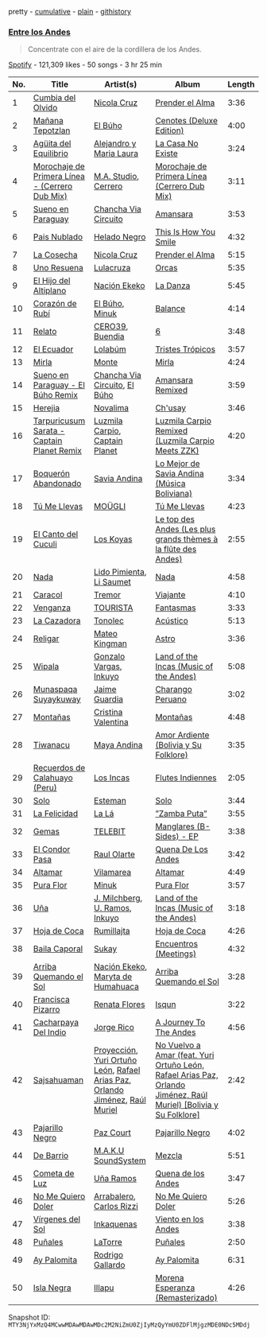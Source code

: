 pretty - [cumulative](/playlists/cumulative/37i9dQZF1DX0uU8Yv4kOhJ.md) - [plain](/playlists/plain/37i9dQZF1DX0uU8Yv4kOhJ) - [githistory](https://github.githistory.xyz/mackorone/spotify-playlist-archive/blob/main/playlists/plain/37i9dQZF1DX0uU8Yv4kOhJ)

### [Entre los Andes](https://open.spotify.com/playlist/37i9dQZF1DX0uU8Yv4kOhJ)

> Concentrate con el aire de la cordillera de los Andes.

[Spotify](https://open.spotify.com/user/spotify) - 121,309 likes - 50 songs - 3 hr 25 min

| No. | Title | Artist(s) | Album | Length |
|---|---|---|---|---|
| 1 | [Cumbia del Olvido](https://open.spotify.com/track/1oCHMNWzKJdwdwjsPMjXf3) | [Nicola Cruz](https://open.spotify.com/artist/0OltT51j3hIkgaDJqqPzDn) | [Prender el Alma](https://open.spotify.com/album/4i3DT5kt2AlODhnyv0mDKN) | 3:36 |
| 2 | [Mañana Tepotzlan](https://open.spotify.com/track/0uSBIec5LeDbZtyKjVzCLx) | [El Búho](https://open.spotify.com/artist/1I7FVmvisCtSFzmm87mbLR) | [Cenotes \(Deluxe Edition\)](https://open.spotify.com/album/0Gk9ZPx40L9vCMS2okBUTZ) | 4:00 |
| 3 | [Agüita del Equilibrio](https://open.spotify.com/track/4tLVYBNIWBXpJjvXD1wYMX) | [Alejandro y Maria Laura](https://open.spotify.com/artist/3jAurSJUGt2LY7V417BF0u) | [La Casa No Existe](https://open.spotify.com/album/7FwDCtgp0Y4IPyGKpv2Ze7) | 3:24 |
| 4 | [Morochaje de Primera Línea \- \(Cerrero Dub Mix\)](https://open.spotify.com/track/30XTJz8FWDN2zUL0ZcwIvb) | [M.A\. Studio](https://open.spotify.com/artist/6AGmLAX2klmykGxoKOK5Qd), [Cerrero](https://open.spotify.com/artist/5cVZnnikhcTwPENYemDKF6) | [Morochaje de Primera Línea \(Cerrero Dub Mix\)](https://open.spotify.com/album/6gxUTwTgzHBJ3lLEFjf8ka) | 3:11 |
| 5 | [Sueno en Paraguay](https://open.spotify.com/track/7BEt4czPOQAMLHVszAQ3XR) | [Chancha Via Circuito](https://open.spotify.com/artist/6E8vZ5lkpXbXlkgHhbVJSl) | [Amansara](https://open.spotify.com/album/2XJlMNLjYOr31TTFd21GED) | 3:53 |
| 6 | [Pais Nublado](https://open.spotify.com/track/5TnONsGGPD0ZO7DdEq0BsL) | [Helado Negro](https://open.spotify.com/artist/69qhRLDvsWJOhWGXXQ0lQQ) | [This Is How You Smile](https://open.spotify.com/album/1hHcudN9rY3XDskB78O1bd) | 4:32 |
| 7 | [La Cosecha](https://open.spotify.com/track/1Mp07ugvnIUW3CtR9vN3SO) | [Nicola Cruz](https://open.spotify.com/artist/0OltT51j3hIkgaDJqqPzDn) | [Prender el Alma](https://open.spotify.com/album/4i3DT5kt2AlODhnyv0mDKN) | 5:15 |
| 8 | [Uno Resuena](https://open.spotify.com/track/752FIpJwEwS2w1fhyvsRs6) | [Lulacruza](https://open.spotify.com/artist/4Tdm58O53huKPT2480fzjE) | [Orcas](https://open.spotify.com/album/474lLBbfJm8Y3zjSIXWgA3) | 5:35 |
| 9 | [El Hijo del Altiplano](https://open.spotify.com/track/3hPgyHlvOwAlVemekxcJqb) | [Nación Ekeko](https://open.spotify.com/artist/5sNieaixWfKFosseXlWOym) | [La Danza](https://open.spotify.com/album/5hRNiwNlIESt3rVkmDUVmL) | 5:45 |
| 10 | [Corazón de Rubí](https://open.spotify.com/track/4zBYQGO8dU0SVpm3Zld6q2) | [El Búho](https://open.spotify.com/artist/1I7FVmvisCtSFzmm87mbLR), [Minuk](https://open.spotify.com/artist/5IIGsnZbpoR1ONGK1fRumn) | [Balance](https://open.spotify.com/album/6OevmK3tcivYCuZKtJ6PRC) | 4:14 |
| 11 | [Relato](https://open.spotify.com/track/0633GnMObUml98aYLCUmEg) | [CERO39](https://open.spotify.com/artist/1B6UFfDLZPbLl1rpOmHmi0), [Buendia](https://open.spotify.com/artist/4DgmNZDjpk4Zj547a2bfcH) | [6](https://open.spotify.com/album/5T31xBzocjWeu9JDn4Sinj) | 3:48 |
| 12 | [El Ecuador](https://open.spotify.com/track/55HYMSdX8cNWH42DKhPQYH) | [Lolabúm](https://open.spotify.com/artist/1Smk5600sBY0IosFDG2zki) | [Tristes Trópicos](https://open.spotify.com/album/5Db5UP6d1ccr8UvILSxv0L) | 3:57 |
| 13 | [Mirla](https://open.spotify.com/track/1a8gHyHUGYfiDlJMhrQTTV) | [Monte](https://open.spotify.com/artist/1fcnE99XRNfHPyu27ysuNG) | [Mirla](https://open.spotify.com/album/2thUe8kdgLxFD6TUbCVwI7) | 4:24 |
| 14 | [Sueno en Paraguay \- El Búho Remix](https://open.spotify.com/track/59ERJnanE5T9s95cIMpQbx) | [Chancha Via Circuito](https://open.spotify.com/artist/6E8vZ5lkpXbXlkgHhbVJSl), [El Búho](https://open.spotify.com/artist/1I7FVmvisCtSFzmm87mbLR) | [Amansara Remixed](https://open.spotify.com/album/3zFmRK5xmyvsSIQ60kNbb6) | 3:59 |
| 15 | [Herejia](https://open.spotify.com/track/54M4kdHYlMY0xO2ENIE5KV) | [Novalima](https://open.spotify.com/artist/2lN3yllrsFyoobMnKSfzsI) | [Ch'usay](https://open.spotify.com/album/5aYodFC2rZJsJrUSWizQzn) | 3:46 |
| 16 | [Tarpuricusum Sarata \- Captain Planet Remix](https://open.spotify.com/track/2jEuZ0vQ5IVKMcr3KBxpSV) | [Luzmila Carpio](https://open.spotify.com/artist/5nerlXgmkkutK76kjPNjCr), [Captain Planet](https://open.spotify.com/artist/1WfWKF1hFimJLzz6ix6aRi) | [Luzmila Carpio Remixed \(Luzmila Carpio Meets ZZK\)](https://open.spotify.com/album/42yJe2iKdZ6Le083B0XuZj) | 4:20 |
| 17 | [Boquerón Abandonado](https://open.spotify.com/track/0ECth7Ix1HakMkZVOWDALf) | [Savia Andina](https://open.spotify.com/artist/0hkFv9719WLJ2uupZTn0ru) | [Lo Mejor de Savia Andina \(Música Boliviana\)](https://open.spotify.com/album/3TThUIkeWMC62bZdIdYeV9) | 3:34 |
| 18 | [Tú Me Llevas](https://open.spotify.com/track/10OxrfJXZjNcWlbqvmxYs5) | [MOÜGLI](https://open.spotify.com/artist/786qoKu8y9vQHdegoxNJn9) | [Tú Me Llevas](https://open.spotify.com/album/1rR3l0T9K43s6FDWYyLCtG) | 4:23 |
| 19 | [El Canto del Cuculi](https://open.spotify.com/track/4bg6qNjRS1WaD1GrPV6zZm) | [Los Koyas](https://open.spotify.com/artist/24zoa2n32fPZwVJoGOr9xC) | [Le top des Andes \(Les plus grands thèmes à la flûte des Andes\)](https://open.spotify.com/album/5SKiECHgu0Zs1cqIR8HJls) | 2:55 |
| 20 | [Nada](https://open.spotify.com/track/0IqrBjsS2wToMuIJgZjur7) | [Lido Pimienta](https://open.spotify.com/artist/1IdkKQ9CM1i0wygfxYV4Z3), [Li Saumet](https://open.spotify.com/artist/1hYzHxIYlfYgHXN9DVZaNw) | [Nada](https://open.spotify.com/album/6uvd9g2I5M3x6EaKusdJDK) | 4:58 |
| 21 | [Caracol](https://open.spotify.com/track/79O6v0FVZHJS7QbQZ0XHBY) | [Tremor](https://open.spotify.com/artist/5Qkex9yQ5V5FiC4qzMLndD) | [Viajante](https://open.spotify.com/album/3G3M3Tuo24paVJxC3lGMHJ) | 4:10 |
| 22 | [Venganza](https://open.spotify.com/track/4KoUXNSCBNWkUAOm09q4vq) | [TOURISTA](https://open.spotify.com/artist/5gOlm0kBmadY4qgw4UssxM) | [Fantasmas](https://open.spotify.com/album/0yEwuhTDgOxUNzzzkFsgr0) | 3:33 |
| 23 | [La Cazadora](https://open.spotify.com/track/4QHLlJYsUWCoRkRaUFYIhP) | [Tonolec](https://open.spotify.com/artist/5Uy8OMbe8iXQFXQ3qlaYT5) | [Acústico](https://open.spotify.com/album/1L7X3TMHXuB8XSOZpdkxAc) | 5:13 |
| 24 | [Religar](https://open.spotify.com/track/2wjx4ZP54RfWN479QH5UCK) | [Mateo Kingman](https://open.spotify.com/artist/223se9o877Y4jHzwlDcGNx) | [Astro](https://open.spotify.com/album/79WFnNXKctYYSwJxas6AI8) | 3:36 |
| 25 | [Wipala](https://open.spotify.com/track/7uxmsieVovltullEN2B8QU) | [Gonzalo Vargas](https://open.spotify.com/artist/2uo6i3LKZWHgYqpy9LM7fJ), [Inkuyo](https://open.spotify.com/artist/6l0qnbpSfHw1vk6tQUquDt) | [Land of the Incas \(Music of the Andes\)](https://open.spotify.com/album/5eRW6MRpmkK1jLgZGxEjAn) | 5:08 |
| 26 | [Munaspaqa Suyaykuway](https://open.spotify.com/track/0RiWhE2d4F8QMKcorZsDh9) | [Jaime Guardia](https://open.spotify.com/artist/3AxPEg0Jy5U5GvgEHsI43X) | [Charango Peruano](https://open.spotify.com/album/4HVoQalB9EVdBsbeOt4Wxx) | 3:02 |
| 27 | [Montañas](https://open.spotify.com/track/2x0jS1pcwWxzWOd3eRSrzu) | [Cristina Valentina](https://open.spotify.com/artist/3pC5RVO04pJTFcp5xxdXaV) | [Montañas](https://open.spotify.com/album/1IeFuOpz4yMp2zE8e0IWqp) | 4:48 |
| 28 | [Tiwanacu](https://open.spotify.com/track/3NO8H307ShIWN71ifxTnAN) | [Maya Andina](https://open.spotify.com/artist/3Rd5uZJK7LV9xnCDIsUxYU) | [Amor Ardiente \(Bolivia y Su Folklore\)](https://open.spotify.com/album/28ekMoSZk09F8bWYeO3O2c) | 3:35 |
| 29 | [Recuerdos de Calahuayo \(Peru\)](https://open.spotify.com/track/2uLEA60TbLj16qPQF1P9Fq) | [Los Incas](https://open.spotify.com/artist/0XgSqpsOieBTVS8WooknPG) | [Flutes Indiennes](https://open.spotify.com/album/7IIjmyVhX56PG8S1U77PJF) | 2:05 |
| 30 | [Solo](https://open.spotify.com/track/2nHbYehgkMWR4fmqswEvD9) | [Esteman](https://open.spotify.com/artist/3ZtIhDSOuRkpDyqjx53X1R) | [Solo](https://open.spotify.com/album/4BQafZfyveBiMv3FDJ6wAU) | 3:44 |
| 31 | [La Felicidad](https://open.spotify.com/track/4FDiLM3onP5Kpd4fdz352D) | [La Lá](https://open.spotify.com/artist/7nZ3e67Mo4DLU1RC81KX8H) | [”Zamba Puta”](https://open.spotify.com/album/1FsZ3DfeXndrOrpWNBWk6J) | 3:55 |
| 32 | [Gemas](https://open.spotify.com/track/2mBvyVRiv8hJBsSmZTNE8X) | [TELEBIT](https://open.spotify.com/artist/1IppeXcGxXcEec0znuY7bI) | [Manglares \(B\-Sides\) \- EP](https://open.spotify.com/album/7kug1J54BtHHJ8iJXagHnE) | 3:38 |
| 33 | [El Condor Pasa](https://open.spotify.com/track/4QPnKgaAx3vQJ05LGfIu2h) | [Raul Olarte](https://open.spotify.com/artist/7MMG0wFNM3j9ZPzFwJAOvU) | [Quena De Los Andes](https://open.spotify.com/album/5uzYC0tdg1kxzzbNzNq7t1) | 3:42 |
| 34 | [Altamar](https://open.spotify.com/track/0hQ1YDgcYE0J2cypCoIPmj) | [Vilamarea](https://open.spotify.com/artist/1ukqoFpz3SsT5ex3qr5CmZ) | [Altamar](https://open.spotify.com/album/4hrSQysDtVOtq4dIcA89mN) | 4:49 |
| 35 | [Pura Flor](https://open.spotify.com/track/4BWHCYLHCD62RQPxzX0HO1) | [Minuk](https://open.spotify.com/artist/5IIGsnZbpoR1ONGK1fRumn) | [Pura Flor](https://open.spotify.com/album/3ZmeBQcn3RwUxvE4HPabt1) | 3:57 |
| 36 | [Uña](https://open.spotify.com/track/3rMTOUuuImnkGEGpN1dqlG) | [J\. Milchberg](https://open.spotify.com/artist/1cWw9fz7QOkKQraHRVK8hC), [U\. Ramos](https://open.spotify.com/artist/7LCu7TpIer6IjPpe6VUCRF), [Inkuyo](https://open.spotify.com/artist/6l0qnbpSfHw1vk6tQUquDt) | [Land of the Incas \(Music of the Andes\)](https://open.spotify.com/album/5eRW6MRpmkK1jLgZGxEjAn) | 3:18 |
| 37 | [Hoja de Coca](https://open.spotify.com/track/5sYYIgpT03k1EKGBSb77pa) | [Rumillajta](https://open.spotify.com/artist/6Y2Lacqni5uPW6SROD6Jlx) | [Hoja de Coca](https://open.spotify.com/album/4dDnvsVaGbiwhVVkbve4Xe) | 4:26 |
| 38 | [Baila Caporal](https://open.spotify.com/track/1YjjXAP3cWS3qWB1ijPMVJ) | [Sukay](https://open.spotify.com/artist/45MEz7t5DAOmX0o8fFKA3B) | [Encuentros \(Meetings\)](https://open.spotify.com/album/5mkXtYO19LdPQ1mzpvODQL) | 4:32 |
| 39 | [Arriba Quemando el Sol](https://open.spotify.com/track/2LFlxAk2x9Ig2zTn6DS2Kw) | [Nación Ekeko](https://open.spotify.com/artist/5sNieaixWfKFosseXlWOym), [Maryta de Humahuaca](https://open.spotify.com/artist/6eaZ3ADieYExso3QwcXXWi) | [Arriba Quemando el Sol](https://open.spotify.com/album/51ukHKGp7EGzxkZx34B0Dv) | 3:28 |
| 40 | [Francisca Pizarro](https://open.spotify.com/track/5BrXQ6EowW6F5EnSiFHc9w) | [Renata Flores](https://open.spotify.com/artist/3TZtFZu2rmUnoE0kr8QxdT) | [Isqun](https://open.spotify.com/album/2nZxBElNZX5Ho4h4XAaAt7) | 3:22 |
| 41 | [Cacharpaya Del Indio](https://open.spotify.com/track/01faYqKRsEL1LnJa78gkfu) | [Jorge Rico](https://open.spotify.com/artist/3Q3acE5KCV3k0UdCH7bGhp) | [A Journey To The Andes](https://open.spotify.com/album/5z3wwXWdl5P7lNsZ1jTS9P) | 4:56 |
| 42 | [Sajsahuaman](https://open.spotify.com/track/4kRLMCyV87XE573Iocaqpp) | [Proyección](https://open.spotify.com/artist/119DPASXtwEkIiAoRSOUR8), [Yuri Ortuño León](https://open.spotify.com/artist/1Tez0X3Wh9zSosZpCyoeLw), [Rafael Arias Paz](https://open.spotify.com/artist/6byGBND3MbJ7xGjDwU0LaZ), [Orlando Jiménez](https://open.spotify.com/artist/09rYyheZjqeOn8sXUfk8Yh), [Raúl Muriel](https://open.spotify.com/artist/2sHM5euYwk4aMqhiT8MZCM) | [No Vuelvo a Amar \(feat\. Yuri Ortuño León, Rafael Arias Paz, Orlando Jiménez, Raúl Muriel\) \[Bolivia y Su Folklore\]](https://open.spotify.com/album/0HHmdi8uP0V82pxE8leycY) | 2:42 |
| 43 | [Pajarillo Negro](https://open.spotify.com/track/09dLppecX1SSw8eFv5jy78) | [Paz Court](https://open.spotify.com/artist/4iYtGmJwcET4ym55GMp4Zm) | [Pajarillo Negro](https://open.spotify.com/album/2iyi1dEz7xtssJ6soP3ANE) | 4:02 |
| 44 | [De Barrio](https://open.spotify.com/track/0AcZqqvX2aLynoxkIYpCL0) | [M.A.K.U SoundSystem](https://open.spotify.com/artist/1XvVZZxpcgZw7MUG5BIUJh) | [Mezcla](https://open.spotify.com/album/4Eq9kFfrgL1LL3mslSKwKa) | 5:51 |
| 45 | [Cometa de Luz](https://open.spotify.com/track/2CvioY7rOClmpHFC6JXeUb) | [Uña Ramos](https://open.spotify.com/artist/5zwQO1xFFpsrzqASmQ5ZAA) | [Quena de los Andes](https://open.spotify.com/album/3AG3ZBPzchv6p4FYIeIZeq) | 3:47 |
| 46 | [No Me Quiero Doler](https://open.spotify.com/track/5yHQDlmQ4PJQR9CAFsdoMG) | [Arrabalero](https://open.spotify.com/artist/51gZ0KnXKT356BUJihiQCj), [Carlos Rizzi](https://open.spotify.com/artist/4dxrLUGRaBANAZdDXKt9I7) | [No Me Quiero Doler](https://open.spotify.com/album/0bxPIMdVzvOY31BxAqv6FQ) | 5:26 |
| 47 | [Vírgenes del Sol](https://open.spotify.com/track/48TL83NPwQdSvaFATmjKPn) | [Inkaquenas](https://open.spotify.com/artist/1CY0y4SPtpah9aHkA1yog3) | [Viento en los Andes](https://open.spotify.com/album/4irQteHtIYmZJ8dVlPHCIF) | 3:38 |
| 48 | [Puñales](https://open.spotify.com/track/3BwmTfERJwWMUvG5apznGa) | [LaTorre](https://open.spotify.com/artist/1jiEzyMQwfYcQtp19fwOTZ) | [Puñales](https://open.spotify.com/album/0cSX0iOE7K7oMx5SscLH3m) | 2:50 |
| 49 | [Ay Palomita](https://open.spotify.com/track/04p8PSA8qNyrrszfgLM6DD) | [Rodrigo Gallardo](https://open.spotify.com/artist/3fxdn6mfKvNFJ1Zx37On7W) | [Ay Palomita](https://open.spotify.com/album/7DOyUoS0PJlkCjj7e8x7gk) | 6:31 |
| 50 | [Isla Negra](https://open.spotify.com/track/4HK6iuNDF0SC5Vz7jznprn) | [Illapu](https://open.spotify.com/artist/6gWVXK2R7WYXTqxULGAyfx) | [Morena Esperanza \(Remasterizado\)](https://open.spotify.com/album/5XKPz8xM5PTS5vzaC7gyrY) | 4:26 |

Snapshot ID: `MTY3NjYxMzQ4MCwwMDAwMDAwMDc2M2NiZmU0ZjIyMzQyYmU0ZDFlMjgzMDE0NDc5MDdj`
